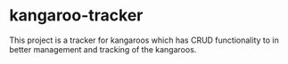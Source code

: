 # kangaroo-tracker
This project is a tracker for kangaroos which has CRUD functionality to in better management and tracking of the kangaroos.

